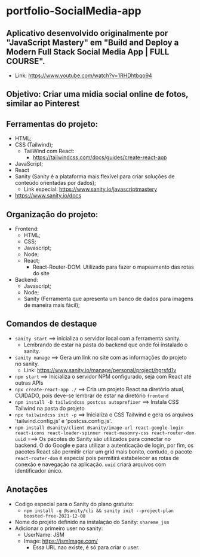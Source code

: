 # portfolio-SocialMedia-app

## Aplicativo desenvolvido originalmente por "JavaScript Mastery" em "Build and Deploy a Modern Full Stack Social Media App | FULL COURSE".
- Link: https://www.youtube.com/watch?v=1RHDhtbqo94

## Objetivo: Criar uma midia social online de fotos, similar ao Pinterest

## Ferramentas do projeto:
- HTML;
- CSS (Tailwind);
  - TailWind com React:
    - https://tailwindcss.com/docs/guides/create-react-app
- JavaScript;
- React
- Sanity (Sanity é a plataforma mais flexível para criar soluções de conteúdo orientadas por dados);
  - Link especial: https://www.sanity.io/javascriptmastery
- https://www.sanity.io/docs

## Organização do projeto:
- Frontend:
  - HTML;
  - CSS;
  - Javascript;
  - Node;
  - React;
    - React-Router-DOM: Utilizado para fazer o mapeamento das rotas do site
- Backend:
  - Javascript;
  - Node;
  - Sanity (Ferramenta que apresenta um banco de dados para imagens de maneira mais fácil);

## Comandos de destaque
- `sanity start` ==> inicializa o servidor local com a ferramenta sanity.
  - Lembrando de estar na pasta do backend que onde foi instalado o sanity.
- `sanity manage` ==> Gera um link no site com as informações do projeto no sanity.
  - Link: https://www.sanity.io/manage/personal/project/hgrsfd1v
- `npm start` ==> Inicializa o servidor NPM configurado, seja com React até outras APIs
- `npx create-react-app ./` ==> Cria um projeto React na diretório atual, CUIDADO, pois deve-se lembrar de estar na diretório `frontend`
- `npm install -D tailwindcss postcss autoprefixer` ==> Instala CSS Tailwind na pasta do projeto
- `npx tailwindcss init -p` ==> Inicializa o CSS Tailwind e gera os arquivos 'tailwind.config.js' e 'postcss.config.js'.
- `npm install @sanity/client @sanity/image-url react-google-login react-icons react-loader-spinner react-masonry-css react-router-dom uuid` ===> Os pacotes do Sanity são utilizados para conectar no backend. O do Google e para utilizar a autenticação de login, por fim, os pacotes React são permitir criar um grid mais bonito, contudo, o pacote `react-router-dom` é especial pois permitirá estabelecer as rotas de conexão e navegação na aplicação. `uuid` criará arquivos com identificador único.


## Anotações
- Codigo especial para o Sanity do plano gratuito:
  - `npm install -g @sanity/cli && sanity init --project-plan boosted-free-2021-12-08`
- Nome do projeto definido na instalação do Sanity: `shareme_jsm`
- Adicionar o primeiro user no sanity:
  - UserName: JSM
  - Image: https://jsmImage.com/ 
    - Essa URL nao existe, é só para criar o user.

